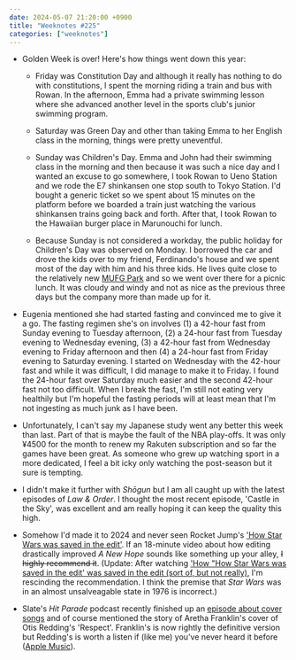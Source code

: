 ```yaml
---
date: 2024-05-07 21:20:00 +0900
title: "Weeknotes #225"
categories: ["weeknotes"]
---
```


- Golden Week is over! Here's how things went down this year:

  - Friday was Constitution Day and although it really has nothing to do with constitutions, I spent the morning riding a train and bus with Rowan. In the afternoon, Emma had a private swimming lesson where she advanced another level in the sports club's junior swimming program.

  - Saturday was Green Day and other than taking Emma to her English class in the morning, things were pretty uneventful.

  - Sunday was Children's Day. Emma and John had their swimming class in the morning and then because it was such a nice day and I wanted an excuse to go somewhere, I took Rowan to Ueno Station and we rode the E7 shinkansen one stop south to Tokyo Station. I'd bought a generic ticket so we spent about 15 minutes on the platform before we boarded a train just watching the various shinkansen trains going back and forth. After that, I took Rowan to the Hawaiian burger place in Marunouchi for lunch.

  - Because Sunday is not considered a workday, the public holiday for Children's Day was observed on Monday. I borrowed the car and drove the kids over to my friend, Ferdinando's house and we spent most of the day with him and his three kids. He lives quite close to the relatively new [MUFG Park](https://www.mufgpark.mufg.jp/) and so we went over there for a picnic lunch. It was cloudy and windy and not as nice as the previous three days but the company more than made up for it.

- Eugenia mentioned she had started fasting and convinced me to give it a go. The fasting regimen she's on involves (1) a 42-hour fast from Sunday evening to Tuesday afternoon, (2) a 24-hour fast from Tuesday evening to Wednesday evening, (3) a 42-hour fast from Wednesday evening to Friday afternoon and then (4) a 24-hour fast from Friday evening to Saturday evening. I started on Wednesday with the 42-hour fast and while it was difficult, I did manage to make it to Friday. I found the 24-hour fast over Saturday much easier and the second 42-hour fast not too difficult. When I break the fast, I'm still not eating very healthily but I'm hopeful the fasting periods will at least mean that I'm not ingesting as much junk as I have been.

- Unfortunately, I can't say my Japanese study went any better this week than last. Part of that is maybe the fault of the NBA play-offs. It was only ¥4500 for the month to renew my Rakuten subscription and so far the games have been great. As someone who grew up watching sport in a more dedicated, I feel a bit icky only watching the post-season but it sure is tempting.

- I didn't make it further with _Shōgun_ but I am all caught up with the latest episodes of _Law & Order_. I thought the most recent episode, 'Castle in the Sky', was excellent and am really hoping it can keep the quality this high.

- Somehow I'd made it to 2024 and never seen Rocket Jump's ['How Star Wars was saved in the edit'](https://youtu.be/GFMyMxMYDNk). If an 18-minute video about how editing drastically improved _A New Hope_ sounds like something up your alley, <s>I highly recommend it</s>. (Update: After watching ['How "How Star Wars was saved in the edit' was saved in the edit (sort of, but not really)](https://www.youtube.com/watch?v=olqVGz6mOVE), I'm rescinding the recommendation. I think the premise that _Star Wars_ was in an almost unsalveagable state in 1976 is incorrect.)

- Slate's _Hit Parade_ podcast recently finished up an [episode about cover songs](https://slate.com/podcasts/hit-parade/2024/03/what-fast-car-by-luke-combs-tells-us-about-the-art-of-the-cover-song) and of course mentioned the story of Aretha Franklin's cover of Otis Redding's 'Respect'. Franklin's is now rightly the definitive version but Redding's is worth a listen if (like me) you've never heard it before ([Apple Music](https://music.apple.com/us/album/respect/922351495?i=922351505)).
